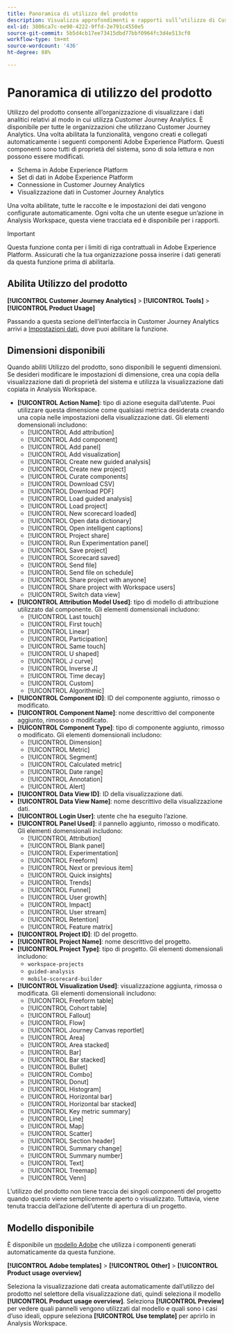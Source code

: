 ```yaml
---
title: Panoramica di utilizzo del prodotto
description: Visualizza approfondimenti e rapporti sull’utilizzo di Customer Journey Analytics da parte della tua organizzazione.
exl-id: 3806ca7c-ee90-4222-9ffd-2e791c4550e5
source-git-commit: 5b5d4cb17ee73415dbd77bbf0964fc3d4e513cf0
workflow-type: tm+mt
source-wordcount: '436'
ht-degree: 88%

---
```


# Panoramica di utilizzo del prodotto

Utilizzo del prodotto consente all’organizzazione di visualizzare i dati analitici relativi al modo in cui utilizza Customer Journey Analytics. È disponibile per tutte le organizzazioni che utilizzano Customer Journey Analytics. Una volta abilitata la funzionalità, vengono creati e collegati automaticamente i seguenti componenti Adobe Experience Platform. Questi componenti sono tutti di proprietà del sistema, sono di sola lettura e non possono essere modificati.

* Schema in Adobe Experience Platform
* Set di dati in Adobe Experience Platform
* Connessione in Customer Journey Analytics
* Visualizzazione dati in Customer Journey Analytics

Una volta abilitate, tutte le raccolte e le impostazioni dei dati vengono configurate automaticamente. Ogni volta che un utente esegue un’azione in Analysis Workspace, questa viene tracciata ed è disponibile per i rapporti.

>[!IMPORTANT]
>
>Questa funzione conta per i limiti di riga contrattuali in Adobe Experience Platform. Assicurati che la tua organizzazione possa inserire i dati generati da questa funzione prima di abilitarla.

## Abilita Utilizzo del prodotto

**[!UICONTROL Customer Journey Analytics]** > **[!UICONTROL Tools]** > **[!UICONTROL Product Usage]**

Passando a questa sezione dell’interfaccia in Customer Journey Analytics arrivi a [Impostazioni dati](data-settings.md), dove puoi abilitare la funzione.

## Dimensioni disponibili

Quando abiliti Utilizzo del prodotto, sono disponibili le seguenti dimensioni. Se desideri modificare le impostazioni di dimensione, crea una copia della visualizzazione dati di proprietà del sistema e utilizza la visualizzazione dati copiata in Analysis Workspace.

* **[!UICONTROL Action Name]**: tipo di azione eseguita dall’utente. Puoi utilizzare questa dimensione come qualsiasi metrica desiderata creando una copia nelle impostazioni della visualizzazione dati. Gli elementi domensionali includono:
   * [!UICONTROL Add attribution]
   * [!UICONTROL Add component]
   * [!UICONTROL Add panel]
   * [!UICONTROL Add visualization]
   * [!UICONTROL Create new guided analysis]
   * [!UICONTROL Create new project]
   * [!UICONTROL Curate components]
   * [!UICONTROL Download CSV]
   * [!UICONTROL Download PDF]
   * [!UICONTROL Load guided analysis]
   * [!UICONTROL Load project]
   * [!UICONTROL New scorecard loaded]
   * [!UICONTROL Open data dictionary]
   * [!UICONTROL Open intelligent captions]
   * [!UICONTROL Project share]
   * [!UICONTROL Run Experimentation panel]
   * [!UICONTROL Save project]
   * [!UICONTROL Scorecard saved]
   * [!UICONTROL Send file]
   * [!UICONTROL Send file on schedule]
   * [!UICONTROL Share project with anyone]
   * [!UICONTROL Share project with Workspace users]
   * [!UICONTROL Switch data view]
* **[!UICONTROL Attribution Model Used]**: tipo di modello di attribuzione utilizzato dal componente. Gli elementi domensionali includono:
   * [!UICONTROL Last touch]
   * [!UICONTROL First touch]
   * [!UICONTROL Linear]
   * [!UICONTROL Participation]
   * [!UICONTROL Same touch]
   * [!UICONTROL U shaped]
   * [!UICONTROL J curve]
   * [!UICONTROL Inverse J]
   * [!UICONTROL Time decay]
   * [!UICONTROL Custom]
   * [!UICONTROL Algorithmic]
* **[!UICONTROL Component ID]**: ID del componente aggiunto, rimosso o modificato.
* **[!UICONTROL Component Name]**: nome descrittivo del componente aggiunto, rimosso o modificato.
* **[!UICONTROL Component Type]**: tipo di componente aggiunto, rimosso o modificato. Gli elementi domensionali includono:
   * [!UICONTROL Dimension]
   * [!UICONTROL Metric]
   * [!UICONTROL Segment]
   * [!UICONTROL Calculated metric]
   * [!UICONTROL Date range]
   * [!UICONTROL Annotation]
   * [!UICONTROL Alert]
* **[!UICONTROL Data View ID]**: ID della visualizzazione dati.
* **[!UICONTROL Data View Name]**: nome descrittivo della visualizzazione dati.
* **[!UICONTROL Login User]**: utente che ha eseguito l’azione.
* **[!UICONTROL Panel Used]**: il pannello aggiunto, rimosso o modificato. Gli elementi domensionali includono:
   * [!UICONTROL Attribution]
   * [!UICONTROL Blank panel]
   * [!UICONTROL Experimentation]
   * [!UICONTROL Freeform]
   * [!UICONTROL Next or previous item]
   * [!UICONTROL Quick insights]
   * [!UICONTROL Trends]
   * [!UICONTROL Funnel]
   * [!UICONTROL User growth]
   * [!UICONTROL Impact]
   * [!UICONTROL User stream]
   * [!UICONTROL Retention]
   * [!UICONTROL Feature matrix]
* **[!UICONTROL Project ID]**: ID del progetto.
* **[!UICONTROL Project Name]**: nome descrittivo del progetto.
* **[!UICONTROL Project Type]**: tipo di progetto. Gli elementi domensionali includono:
   * `workspace-projects`
   * `guided-analysis`
   * `mobile-scorecard-builder`
* **[!UICONTROL Visualization Used]**: visualizzazione aggiunta, rimossa o modificata. Gli elementi domensionali includono:
   * [!UICONTROL Freeform table]
   * [!UICONTROL Cohort table]
   * [!UICONTROL Fallout]
   * [!UICONTROL Flow]
   * [!UICONTROL Journey Canvas reportlet]
   * [!UICONTROL Area]
   * [!UICONTROL Area stacked]
   * [!UICONTROL Bar]
   * [!UICONTROL Bar stacked]
   * [!UICONTROL Bullet]
   * [!UICONTROL Combo]
   * [!UICONTROL Donut]
   * [!UICONTROL Histogram]
   * [!UICONTROL Horizontal bar]
   * [!UICONTROL Horizontal bar stacked]
   * [!UICONTROL Key metric summary]
   * [!UICONTROL Line]
   * [!UICONTROL Map]
   * [!UICONTROL Scatter]
   * [!UICONTROL Section header]
   * [!UICONTROL Summary change]
   * [!UICONTROL Summary number]
   * [!UICONTROL Text]
   * [!UICONTROL Treemap]
   * [!UICONTROL Venn]

L’utilizzo del prodotto non tiene traccia dei singoli componenti del progetto quando questo viene semplicemente aperto o visualizzato. Tuttavia, viene tenuta traccia dell’azione dell’utente di apertura di un progetto.

## Modello disponibile

È disponibile un [modello Adobe](/help/analysis-workspace/templates/use-templates.md) che utilizza i componenti generati automaticamente da questa funzione.

**[!UICONTROL Adobe templates]** > **[!UICONTROL Other]** > **[!UICONTROL Product usage overview]**

Seleziona la visualizzazione dati creata automaticamente dall’utilizzo del prodotto nel selettore della visualizzazione dati, quindi seleziona il modello **[!UICONTROL Product usage overview]**. Seleziona **[!UICONTROL Preview]** per vedere quali pannelli vengono utilizzati dal modello e quali sono i casi d’uso ideali, oppure seleziona **[!UICONTROL Use template]** per aprirlo in Analysis Workspace.
